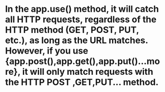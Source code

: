 # In the app.use() method, it will catch all HTTP requests, regardless of the HTTP method (GET, POST, PUT, etc.), as long as the URL matches. However, if you use {app.post(),app.get(),app.put()...more}, it will only match requests with the HTTP POST ,GET,PUT... method.
